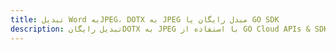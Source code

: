 ---title: تبدیل Word بهJPEG، DOTX به JPEG مبدل رایگان یا GO SDKdescription: تبدیل رایگانDOTX به JPEG با استفاده از GO Cloud APIs & SDK. همچنین اسناد Microsoft Word و OpenOffice را در Cloud ایجاد، ویرایش و رندر کنید.---